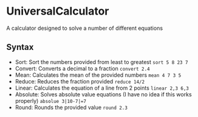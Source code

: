 # UniversalCalculator

A calculator designed to solve a number of different equations

## Syntax

* Sort: Sort the numbers provided from least to greatest `sort 5 8 23 7`
* Convert: Converts a decimal to a fraction `convert 2.4`
* Mean: Calculates the mean of the provided numbers `mean 4 7 3 5`
* Reduce: Reduces the fraction provided `reduce 14/2`
* Linear: Calculates the equation of a line from 2 points `linear 2,3 6,3`
* Absolute: Solves absolute value equations (I have no idea if this works properly) `absolue 3|10-7|=7`
* Round: Rounds the provided value `round 2.3`
